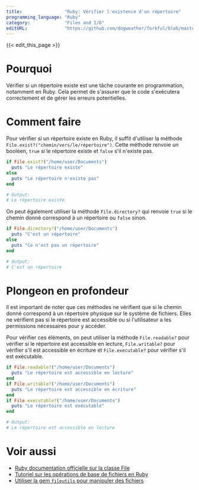 ```yaml
---
title:                "Ruby: Vérifier l'existence d'un répertoire"
programming_language: "Ruby"
category:             "Files and I/O"
editURL:              "https://github.com/dogweather/forkful/blob/master/content/fr/ruby/checking-if-a-directory-exists.md"
---
```


{{< edit_this_page >}}

# Pourquoi

Vérifier si un répertoire existe est une tâche courante en programmation, notamment en Ruby. Cela permet de s'assurer que le code s'exécutera correctement et de gérer les erreurs potentielles.

# Comment faire

Pour vérifier si un répertoire existe en Ruby, il suffit d'utiliser la méthode `File.exist?("chemin/vers/le/répertoire")`. Cette méthode renvoie un booléen, `true` si le répertoire existe et `false` s'il n'existe pas.

```Ruby
if File.exist?("/home/user/Documents")
  puts "Le répertoire existe"
else
  puts "Le répertoire n'existe pas"
end

# Output:
# Le répertoire existe
```

On peut également utiliser la méthode `File.directory?` qui renvoie `true` si le chemin donné correspond à un répertoire ou `false` sinon.

```Ruby
if File.directory?("/home/user/Documents")
  puts "C'est un répertoire"
else
  puts "Ce n'est pas un répertoire"
end

# Output:
# C'est un répertoire
```

# Plongeon en profondeur

Il est important de noter que ces méthodes ne vérifient que si le chemin donné correspond à un répertoire physique sur le système de fichiers. Elles ne vérifient pas si le répertoire est accessible ou si l'utilisateur a les permissions nécessaires pour y accéder.

Pour vérifier ces éléments, on peut utiliser la méthode `File.readable?` pour vérifier si le répertoire est accessible en lecture, `File.writable?` pour vérifier s'il est accessible en écriture et `File.executable?` pour vérifier s'il est exécutable.

```Ruby
if File.readable?("/home/user/Documents")
  puts "Le répertoire est accessible en lecture"
end
if File.writable?("/home/user/Documents")
  puts "Le répertoire est accessible en écriture"
end
if File.executable?("/home/user/Documents")
  puts "Le répertoire est exécutable"
end

# Output:
# Le répertoire est accessible en lecture
```

# Voir aussi

- [Ruby documentation officielle sur la classe File](https://ruby-doc.org/core-3.0.0/File.html)
- [Tutoriel sur les opérations de base de fichiers en Ruby](https://codecademy.com/learn/learn-ruby/modules/learn-ruby-files/cheatsheet)
- [Utiliser la gem `fileutils` pour manipuler des fichiers](https://dev.to/itsmohsen/how-to-manipulate-files-in-ruby-1d94)
